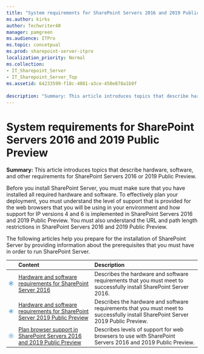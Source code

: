 ```yaml
---
title: "System requirements for SharePoint Servers 2016 and 2019 Public Preview"
ms.author: kirks
author: Techwriter40
manager: pamgreen
ms.audience: ITPro
ms.topic: concetpual
ms.prod: sharepoint-server-itpro
localization_priority: Normal
ms.collection:
- IT_Sharepoint_Server
- IT_Sharepoint_Server_Top
ms.assetid: 64233599-f18c-4081-a3ce-450e878a1b9f

description: "Summary: This article introduces topics that describe hardware, software, and other requirements for SharePoint Servers 2016 or 2019 Public Preview."
---
```


# System requirements for SharePoint Servers 2016 and 2019 Public Preview

 **Summary:** This article introduces topics that describe hardware, software, and other requirements for SharePoint Servers 2016 or 2019 Public Preview. 
  
Before you install SharePoint Server, you must make sure that you have installed all required hardware and software. To effectively plan your deployment, you must understand the level of support that is provided for the web browsers that you will be using in your environment and how support for IP versions 4 and 6 is implemented in SharePoint Servers 2016 and 2019 Public Preview. You must also understand the URL and path length restrictions in SharePoint Servers 2016 and 2019 Public Preview.
  
The following articles help you prepare for the installation of SharePoint Server by providing information about the prerequisites that you must have in order to run SharePoint Server.
  
  
||**Content**|**Description**|
|:-----|:-----|:-----|
|![Building blocks](../media/mod_icon_buildingblock_M.png)           <br/> |[Hardware and software requirements for SharePoint Server 2016](hardware-and-software-requirements.md) <br/> |Describes the hardware and software requirements that you must meet to successfully install SharePoint Server 2016.  <br/> |
|![Building blocks](../media/mod_icon_buildingblock_M.png)           <br/> |[Hardware and software requirements for SharePoint Server 2019 Public Preview](hardware-and-software-requirements-2019.md) <br/> |Describes the hardware and software requirements that you must meet to successfully install SharePoint Server 2019 Public Preview.  <br/> |
|![Checklist icon (not checked)](../media/mod_icon_checklist_.png)           <br/> |[Plan browser support in SharePoint Servers 2016 and 2019 Public Preview](browser-support-planning-0.md) <br/> |Describes levels of support for web browsers to use with SharePoint Servers 2016 and 2019 Public Preview.  <br/> |
   

